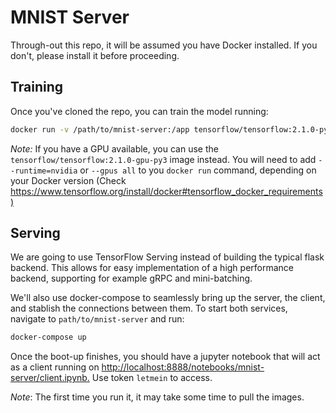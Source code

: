 # MNIST Server

Through-out this repo, it will be assumed you have Docker installed. If you don't, please install it before proceeding.

## Training

Once you've cloned the repo, you can train the model running:

```bash
docker run -v /path/to/mnist-server:/app tensorflow/tensorflow:2.1.0-py3 python /app/train.py
```

*Note:* If you have a GPU available, you can use the `tensorflow/tensorflow:2.1.0-gpu-py3` image instead. You will need to add `--runtime=nvidia` or `--gpus all` to you `docker run` command, depending on your Docker version (Check <https://www.tensorflow.org/install/docker#tensorflow_docker_requirements)>

## Serving

We are going to use TensorFlow Serving instead of building the typical flask backend. This allows for easy implementation of a high performance backend, supporting for example gRPC and mini-batching.

We'll also use docker-compose to seamlessly bring up the server, the client, and stablish the connections between them. To start both services, navigate to `path/to/mnist-server` and run:

```bash
docker-compose up
```

Once the boot-up finishes, you should have a jupyter notebook that will act as a client running on <http://localhost:8888/notebooks/mnist-server/client.ipynb.> Use token `letmein` to access.

*Note*: The first time you run it, it may take some time to pull the images.
